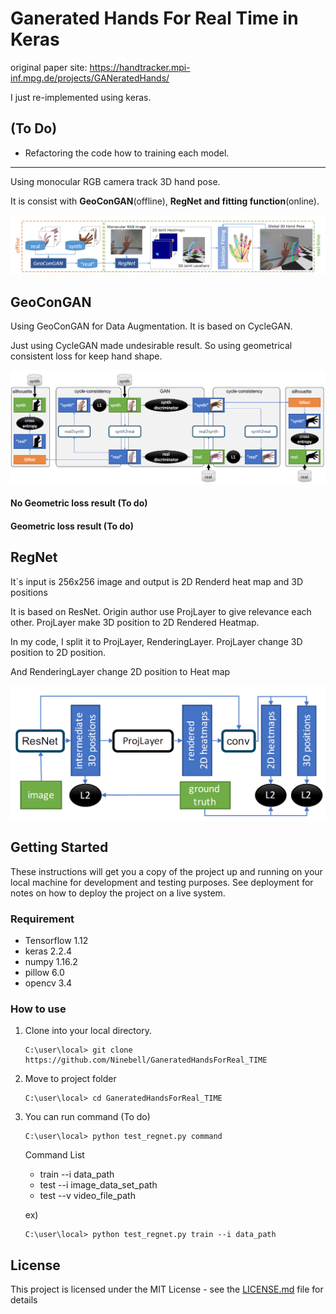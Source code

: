 # Ganerated Hands For Real Time in Keras

original paper site: https://handtracker.mpi-inf.mpg.de/projects/GANeratedHands/

I just re-implemented using keras.

## (To Do)
- Refactoring the code how to training each model.

---

Using monocular RGB camera track 3D hand pose.

It is consist with __GeoConGAN__(offline), __RegNet and fitting function__(online). 

![Alt text](./image/whole_model.PNG)  


## GeoConGAN
Using GeoConGAN for Data Augmentation. It is based on CycleGAN.

Just using CycleGAN made undesirable result. So using geometrical consistent loss for keep hand shape.  

![Alt text](./image/GeoCycleGan.PNG)


#### No Geometric loss result (To do)
#### Geometric loss result (To do)


## RegNet  
It`s input is 256x256 image and output is 2D Renderd heat map and 3D positions

It is based on ResNet. Origin author use ProjLayer to give relevance each other. 
 ProjLayer make 3D position to 2D Rendered Heatmap.  

In my code, I split it to ProjLayer, RenderingLayer. ProjLayer change 3D position to 2D position.  

And RenderingLayer change 2D position to Heat map

![Alt text](./image/regnet_model.PNG)

## Getting Started

These instructions will get you a copy of the project up and running on your local machine for development and testing purposes. See deployment for notes on how to deploy the project on a live system.

### Requirement 

- Tensorflow 1.12
- keras 2.2.4  
- numpy 1.16.2  
- pillow 6.0
- opencv 3.4
    
### How to use

1. Clone into your local directory.  
    ```
    C:\user\local> git clone https://github.com/Ninebell/GaneratedHandsForReal_TIME
    ```
2. Move to project folder
    ```
    C:\user\local> cd GaneratedHandsForReal_TIME
    ```
3. You can run command (To do)
    ```
    C:\user\local> python test_regnet.py command
    ```
    
    Command List
    - train --i data_path  
    - test --i image_data_set_path 
    - test --v video_file_path
    
    ex)
    ```
    C:\user\local> python test_regnet.py train --i data_path
    ```

## License

This project is licensed under the MIT License - see the [LICENSE.md](LICENSE.md) file for details

